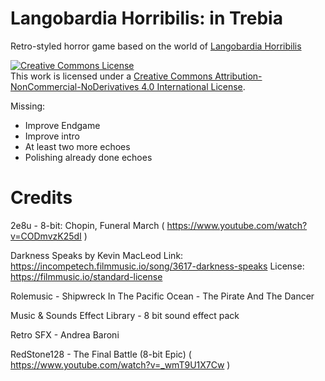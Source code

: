 # Langobardia Horribilis: in Trebia

Retro-styled horror game based on the world of [Langobardia Horribilis](https://www.langobardiahorribilis.com/)

<a rel="license" href="http://creativecommons.org/licenses/by-nc-nd/4.0/"><img alt="Creative Commons License" style="border-width:0" src="https://i.creativecommons.org/l/by-nc-nd/4.0/88x31.png" /></a><br />This work is licensed under a <a rel="license" href="http://creativecommons.org/licenses/by-nc-nd/4.0/">Creative Commons Attribution-NonCommercial-NoDerivatives 4.0 International License</a>.

Missing:
* Improve Endgame
* Improve intro
* At least two more echoes
* Polishing already done echoes


# Credits

2e8u - 8-bit: Chopin, Funeral March ( https://www.youtube.com/watch?v=CODmvzK25dI )

Darkness Speaks by Kevin MacLeod
Link: https://incompetech.filmmusic.io/song/3617-darkness-speaks
License: https://filmmusic.io/standard-license

Rolemusic - Shipwreck In The Pacific Ocean - The Pirate And The Dancer

Music & Sounds Effect Library - 8 bit sound effect pack

Retro SFX - Andrea Baroni

RedStone128 - The Final Battle (8-bit Epic) ( https://www.youtube.com/watch?v=_wmT9U1X7Cw )